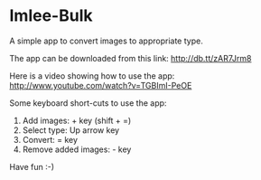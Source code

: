 Imlee-Bulk
==========

A simple app to convert images to appropriate type.

The app can be downloaded from this link: http://db.tt/zAR7Jrm8

Here is a video showing how to use the app: http://www.youtube.com/watch?v=TGBImI-PeOE

Some keyboard short-cuts to use the app:

1. Add images: + key (shift + =)
2. Select type: Up arrow key
3. Convert: = key
4. Remove added images: - key

Have fun :-)
